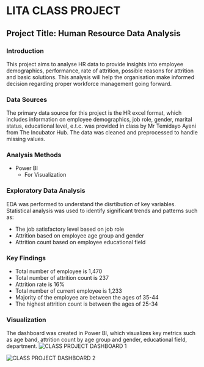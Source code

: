 # LITA CLASS PROJECT

## Project Title: Human Resource Data Analysis

### Introduction
This project aims to analyse HR data to provide insights into employee demographics, performance, rate of attrition, possible reasons for attrition and basic solutions. This analysis will help the organisation make informed decision regarding proper workforce management going forward.

### Data Sources
The primary data source for this project is the HR excel format, which includes information on employee demographics, job role, gender, marital status, educational level, e.t.c. was provided in class by Mr Temidayo Ayeni from The Incubator Hub. The data was cleaned and preprocessed to handle missing values.
### Analysis Methods
- Power BI
  - For Visualization
  
### Exploratory Data Analysis
EDA was performed to understand the disrtibution of key variables. Statistical analysis was used to identify significant trends and patterns such as:
-  The job satisfactory level based on job role
-  Attrition based on employee age group and gender
-  Attrition count based on employee educational field

### Key Findings
- Total number of employee is 1,470
- Total number of attrition count is 237
- Attrition rate is 16%
- Total number of current employee is 1,233
- Majority of the employee are between the ages of 35-44
- The highest attrition count is between the ages of 25-34
  
### Visualization

The dashboard was created in Power BI, which visualizes key metrics such as age band, attrition count by age group and gender, educational field, department.
![CLASS PROJECT DASHBOARD 1](https://github.com/user-attachments/assets/41a90148-59a8-476d-875d-36eeb860418f)

![CLASS PROJECT DASHBOARD 2](https://github.com/user-attachments/assets/c1fbfbe5-5df4-4fb9-ada2-26cb2c0a5375)


